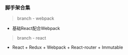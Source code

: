 ### 脚手架合集

> branch - webpack
- 基础React配合Webpack

> branch - react
- React + Redux + Webpack + React-router + Immutable